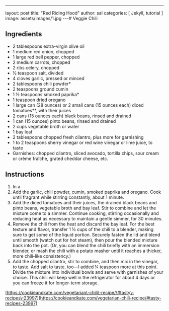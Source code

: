 ---
layout: post
title:  "Red Riding Hood"
author: sal
categories: [ Jekyll, tutorial ]
image: assets/images/1.jpg
---# Veggie Chili

## Ingredients

- 2 tablespoons extra\-virgin olive oil
- 1 medium red onion, chopped
- 1 large red bell pepper, chopped
- 2 medium carrots, chopped
- 2 ribs celery, chopped
- ½ teaspoon salt, divided
- 4 cloves garlic, pressed or minced
- 2 tablespoons chili powder\*
- 2 teaspoons ground cumin
- 1 ½ teaspoons smoked paprika\*
- 1 teaspoon dried oregano
- 1 large can \(28 ounces\) or 2 small cans \(15 ounces each\) diced tomatoes\*\*, with their juices
- 2 cans \(15 ounces each\) black beans, rinsed and drained
- 1 can \(15 ounces\) pinto beans, rinsed and drained
- 2 cups vegetable broth or water
- 1 bay leaf
- 2 tablespoons chopped fresh cilantro, plus more for garnishing
- 1 to 2 teaspoons sherry vinegar or red wine vinegar or lime juice, to taste
- Garnishes: chopped cilantro, sliced avocado, tortilla chips, sour cream or crème fraîche, grated cheddar cheese, etc.

## Instructions

1. In a 
2. Add the garlic, chili powder, cumin, smoked paprika and oregano. Cook until fragrant while stirring constantly, about 1 minute.
3. Add the diced tomatoes and their juices, the drained black beans and pinto beans, vegetable broth and bay leaf. Stir to combine and let the mixture come to a simmer. Continue cooking, stirring occasionally and reducing heat as necessary to maintain a gentle simmer, for 30 minutes.
4. Remove the chili from the heat and discard the bay leaf. For the best texture and flavor, transfer 1 ½ cups of the chili to a blender, making sure to get some of the liquid portion. Securely fasten the lid and blend until smooth \(watch out for hot steam\), then pour the blended mixture back into the pot. \(Or, you can blend the chili briefly with an immersion blender, or mash the chili with a potato masher until it reaches a thicker, more chili\-like consistency.\)
5. Add the chopped cilantro, stir to combine, and then mix in the vinegar, to taste. Add salt to taste, too—I added ¼ teaspoon more at this point. Divide the mixture into individual bowls and serve with garnishes of your choice. This chili will keep well in the refrigerator for about 4 days or you can freeze it for longer\-term storage.

[https://cookieandkate.com/vegetarian\-chili\-recipe/\#tasty\-recipes\-23997](https://cookieandkate.com/vegetarian-chili-recipe/#tasty-recipes-23997)

